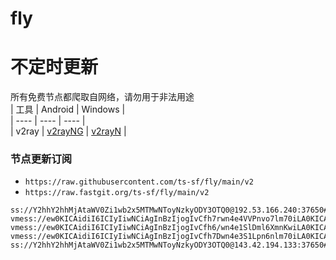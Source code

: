 # fly
# 不定时更新
所有免费节点都爬取自网络，请勿用于非法用途  
|  工具  | Android  | Windows  |  
|  ----  | ----   | ----  |  
| v2ray  | [v2rayNG](https://github.com/2dust/v2rayNG/releases) | [v2rayN](https://github.com/2dust/v2rayN/releases) |  
  
### 节点更新订阅  
- `https://raw.githubusercontent.com/ts-sf/fly/main/v2`  
- `https://raw.fastgit.org/ts-sf/fly/main/v2`  
``` 
ss://Y2hhY2hhMjAtaWV0Zi1wb2x5MTMwNToyNzkyODY3OTQ0@192.53.166.240:37650#%f0%9f%87%ba%f0%9f%87%b8US%e7%be%8e%e5%9b%bd
vmess://ew0KICAidiI6ICIyIiwNCiAgInBzIjogIvCfh7rwn4e4VVPnvo7lm70iLA0KICAiYWRkIjogIjk2LjQzLjk0LjgzIiwNCiAgInBvcnQiOiAiMzAwMyIsDQogICJpZCI6ICI5ZGE4OWE0YS0yMzJhLTRhYTQtOGRlMC05YTE2OTIxZGM4MDIiLA0KICAiYWlkIjogIjAiLA0KICAic2N5IjogImF1dG8iLA0KICAibmV0IjogIndzIiwNCiAgInR5cGUiOiAibm9uZSIsDQogICJob3N0IjogIjk2LjQzLjk0LjgzIiwNCiAgInBhdGgiOiAiLyIsDQogICJ0bHMiOiAiIiwNCiAgInNuaSI6ICIiDQp9
vmess://ew0KICAidiI6ICIyIiwNCiAgInBzIjogIvCfh6/wn4e1SlDml6XmnKwiLA0KICAiYWRkIjogInl4LnRpbWVzd2F0aC51ayIsDQogICJwb3J0IjogIjQ0MyIsDQogICJpZCI6ICIxMTExY2ZiZC03MWRjLTQyYjAtODRmMi01M2NkN2ZlNTY0NWIiLA0KICAiYWlkIjogIjAiLA0KICAic2N5IjogImF1dG8iLA0KICAibmV0IjogIndzIiwNCiAgInR5cGUiOiAibm9uZSIsDQogICJob3N0IjogImpwMDIuY2N0dnZpcC5tbCIsDQogICJwYXRoIjogIi9jY3R2MTMubTN1OCIsDQogICJ0bHMiOiAidGxzIiwNCiAgInNuaSI6ICJqcDAyLmNjdHZ2aXAubWwiDQp9
vmess://ew0KICAidiI6ICIyIiwNCiAgInBzIjogIvCfh7Dwn4e3S1Lpn6nlm70iLA0KICAiYWRkIjogImNkbi55dW50dWppc3UubWwiLA0KICAicG9ydCI6ICI0NDMiLA0KICAiaWQiOiAiMTExMTYyMWItMTUwYy00MTY1LWZkMDEtNmMyYzA2MTQ3ZjExIiwNCiAgImFpZCI6ICIwIiwNCiAgInNjeSI6ICJhdXRvIiwNCiAgIm5ldCI6ICJ3cyIsDQogICJ0eXBlIjogIm5vbmUiLA0KICAiaG9zdCI6ICJrcjAzLmNjdHZ2aXAubWwiLA0KICAicGF0aCI6ICIvY2N0djEzLm0zdTgiLA0KICAidGxzIjogInRscyIsDQogICJzbmkiOiAia3IwMy5jY3R2dmlwLm1sIg0KfQ==
ss://Y2hhY2hhMjAtaWV0Zi1wb2x5MTMwNToyNzkyODY3OTQ0@143.42.194.133:37650#%f0%9f%87%a9%f0%9f%87%aaDE%e5%be%b7%e5%9b%bd
```
